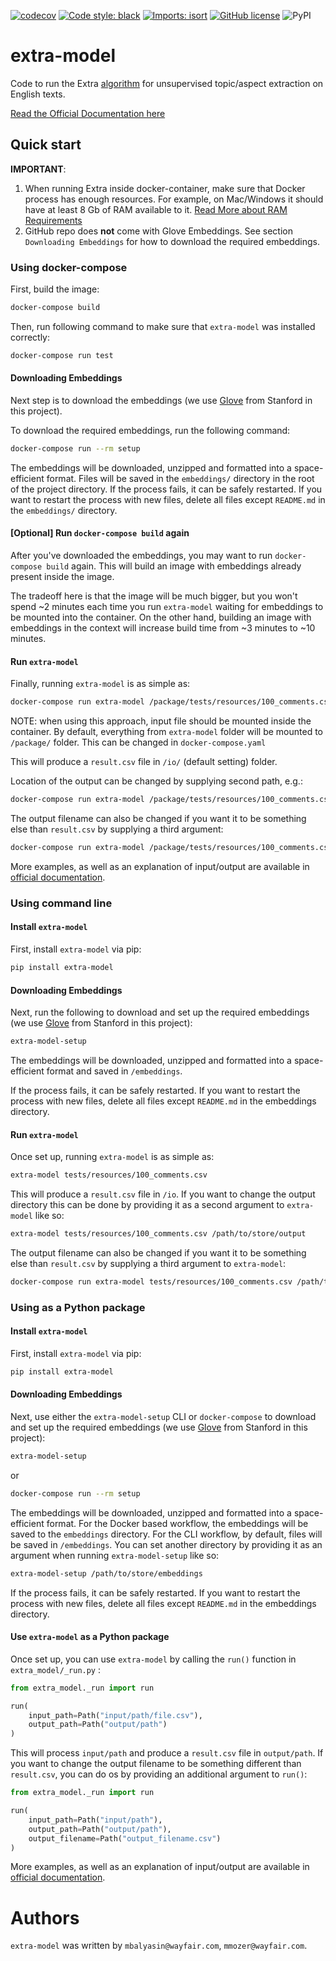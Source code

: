 [![codecov](https://codecov.io/gh/wayfair-incubator/extra-model/branch/main/graph/badge.svg?token=HXSGN5IUzu)](https://codecov.io/gh/wayfair-incubator/extra-model)
[![Code style: black](https://img.shields.io/badge/code%20style-black-000000.svg)](https://github.com/psf/black)
[![Imports: isort](https://img.shields.io/badge/%20imports-isort-%231674b1?style=flat&labelColor=ef8336)](https://pycqa.github.io/isort/)
[![GitHub license](https://img.shields.io/github/license/wayfair-incubator/extra-model)](https://github.com/wayfair-incubator/extra-model/blob/main/LICENSE)
![PyPI](https://img.shields.io/pypi/v/extra-model)

# extra-model

Code to run the Extra [algorithm](https://www.aclweb.org/anthology/D18-1384/) for unsupervised topic/aspect extraction on English texts.

[Read the Official Documentation here][official_documentation]

## Quick start


**IMPORTANT**:
1. When running Extra inside docker-container, make sure that Docker process has enough resources.
For example, on Mac/Windows it should have at least 8 Gb of RAM available to it. [Read More about RAM Requirements][ram_requirements]
1. GitHub repo does **not** come with Glove Embeddings. See section `Downloading Embeddings` for how to download the required embeddings.


### Using docker-compose

First, build the image:

```bash
docker-compose build
```

Then, run following command to make sure that `extra-model` was installed correctly:

```bash
docker-compose run test
```

#### Downloading Embeddings

Next step is to download the embeddings (we use [Glove](https://nlp.stanford.edu/projects/glove/) from Stanford in this project).

To download the required embeddings, run the following command:

```bash
docker-compose run --rm setup
```

The embeddings will be downloaded, unzipped and formatted into a space-efficient format. Files will be saved in the `embeddings/` directory in the root of the project directory. If the process fails, it can be safely restarted. If you want to restart the process with new files, delete all files except `README.md` in the `embeddings/` directory.

#### [Optional] Run `docker-compose build` again

After you've downloaded the embeddings, you may want to run `docker-compose build` again. 
This will build an image with embeddings already present inside the image. 

The tradeoff here is that the image will be much bigger, but you won't spend ~2 minutes each time you run `extra-model` waiting for embeddings to be mounted into the container.
On the other hand, building an image with embeddings in the context will increase build time from ~3 minutes to ~10 minutes.

#### Run `extra-model`

Finally, running `extra-model` is as simple as:

```bash
docker-compose run extra-model /package/tests/resources/100_comments.csv
```

NOTE: when using this approach, input file should be mounted inside the container.
By default, everything from `extra-model` folder will be mounted to `/package/` folder.
This can be changed in `docker-compose.yaml`

This will produce a `result.csv` file in `/io/` (default setting) folder.

Location of the output can be changed by supplying second path, e.g.:

```bash
docker-compose run extra-model /package/tests/resources/100_comments.csv /io/another_folder
```

The output filename can also be changed if you want it to be something else than `result.csv` by supplying a third argument:

```bash
docker-compose run extra-model /package/tests/resources/100_comments.csv /io/another_folder another_filename.csv
```

More examples, as well as an explanation of input/output are available in [official documentation](official_documentation).

### Using command line

#### Install `extra-model`

First, install `extra-model` via pip:

```bash
pip install extra-model
```

#### Downloading Embeddings

Next, run the following to download and set up the required embeddings (we use [Glove](https://nlp.stanford.edu/projects/glove/) from Stanford in this project):

```bash
extra-model-setup
```

The embeddings will be downloaded, unzipped and formatted into a space-efficient format and saved in `/embeddings`.

If the process fails, it can be safely restarted. If you want to restart the process with new files, delete all files except `README.md` in the embeddings directory.

#### Run `extra-model`

Once set up, running `extra-model` is as simple as:

```bash
extra-model tests/resources/100_comments.csv
```

This will produce a `result.csv` file in `/io`. If you want to change the output directory this can be done by providing it as a second argument to `extra-model` like so:

```bash
extra-model tests/resources/100_comments.csv /path/to/store/output
```

The output filename can also be changed if you want it to be something else than `result.csv` by supplying a third argument to `extra-model`:

```bash
docker-compose run extra-model tests/resources/100_comments.csv /path/to/store/output another_filename.csv
```

### Using as a Python package

#### Install `extra-model`

First, install `extra-model` via pip:

```bash
pip install extra-model
```

#### Downloading Embeddings

Next, use either the `extra-model-setup` CLI or `docker-compose` to download and set up the required embeddings (we use [Glove](https://nlp.stanford.edu/projects/glove/) from Stanford in this project):

```bash
extra-model-setup
```

or

```bash
docker-compose run --rm setup
```


The embeddings will be downloaded, unzipped and formatted into a space-efficient format. For the Docker based workflow, the embeddings will be saved to the `embeddings` directory. For the CLI workflow, by default, files will be saved in `/embeddings`. You can set another directory by providing it as an argument when running `extra-model-setup` like so:

```bash
extra-model-setup /path/to/store/embeddings
```


If the process fails, it can be safely restarted. If you want to restart the process with new files, delete all files except `README.md` in the embeddings directory.

#### Use `extra-model` as a Python package

Once set up, you can use `extra-model` by calling the `run()` function in `extra_model/_run.py` :

```python
from extra_model._run import run

run(
    input_path=Path("input/path/file.csv"),
    output_path=Path("output/path")
)
```

This will process `input/path` and produce a `result.csv` file in `output/path`. If you want to change the output filename to be something different than `result.csv`, you can do os by providing an additional argument to `run()`:

```python
from extra_model._run import run

run(
    input_path=Path("input/path"),
    output_path=Path("output/path"),
    output_filename=Path("output_filename.csv")
)
```

More examples, as well as an explanation of input/output are available in [official documentation](official_documentation).


# Authors

`extra-model` was written by `mbalyasin@wayfair.com`, `mmozer@wayfair.com`.

[official_documentation]: https://wayfair-incubator.github.io/extra-model/site
[ram_requirements]: https://wayfair-incubator.github.io/extra-model/site/ram_requirements